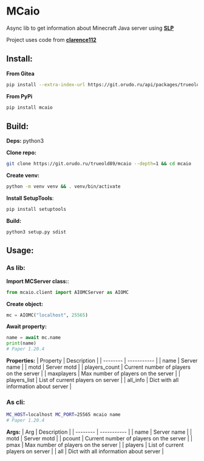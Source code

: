 # MCaio

Asynс lib to get information about Minecraft Java server using **[SLP](https://wiki.vg/Server_List_Ping)**

Project uses code from **[clarence112](https://gist.github.com/clarence112/9a3e971283d7f4052a0c33f11de9b7c5)**

## Install:

**From Gitea**
```bash
pip install --extra-index-url https://git.orudo.ru/api/packages/trueold89/pypi/simple/ mcaio
```

**From PyPi**
```bash
pip install mcaio
```

## Build:

**Deps:** python3

**Clone repo:**
```bash
git clone https://git.orudo.ru/trueold89/mcaio --depth=1 && cd mcaio
```

**Create venv:**
```bash
python -m venv venv && . venv/bin/activate
```

**Install SetupTools**:
```bash
pip install setuptools
```

**Build:**
```
python3 setup.py sdist
```

## Usage:

### As lib:

**Import MCServer class:**:
```python
from mcaio.client import AIOMCServer as AIOMC
```

**Create object:**
```python
mc = AIOMC("localhost", 25565)
```

**Await property:**
```python
name = await mc.name
print(name)
# Paper 1.20.4
```

**Properties:**
| Property | Description |
| -------- | ----------- |
| name | Server name |
| motd | Server motd |
| players_count | Current number of players on the server |
| maxplayers | Max number of players on the server |
| players_list | List of current players on server |
| all_info | Dict with all information about server |


### As cli:

```bash
MC_HOST=localhost MC_PORT=25565 mcaio name
# Paper 1.20.4
```
**Args:**
| Arg | Description |
| -------- | ----------- |
| name | Server name |
| motd | Server motd |
| pcount | Current number of players on the server |
| pmax | Max number of players on the server |
| players | List of current players on server |
| all | Dict with all information about server |
